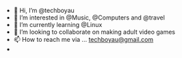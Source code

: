 - 👋 Hi, I’m @techboyau
- 👀 I’m interested in @Music, @Computers and @travel
- 🌱 I’m currently learning @Linux
- 💞️ I’m looking to collaborate on making adult video games
- 📫 How to reach me via ... techboyau@gmail.com 
- 
<!---
techboyau/techboyau is a ✨ special ✨ repository because its `README.md` (this file) appears on your GitHub profile.
You can click the Preview link to take a look at your changes.
--->
